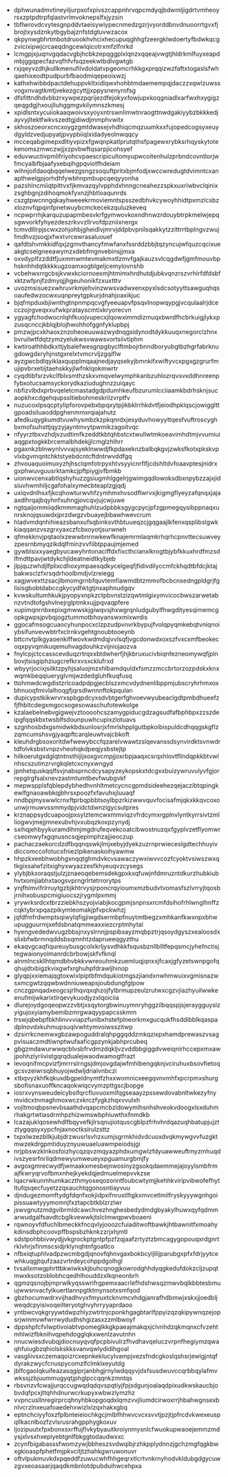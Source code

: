 * dphwunadmvtineyiljurpxofxpivszcappnhrvqpcmdyqjbdwmljigdrtvmheoyrsxzptpdtrpfqlastvrlmvoknepslfxjyzsin
* tbflwrovdcvytesgnpddvtaeisywiypecnmedzgzrjvyorddbnvdnuoorrtgvxfjbrojtxysdznkytbgybajznfstdgtuvwzacox
* qkpynwgbhrtmbotdruookhvhcixhecupuqghhgfzeergklwdoertyfbdwkqcgzvicixipwjcrcaeqdngcewlqicotrxmfzlfnrkd
* lcmgpjxjuqnvgqdacvgbjhcbkzepqggplxlqnzxqqeajvwgtjhldrkmlfuyxeapdmbjggqpecfazvqfhfvfsqzeekwtbdlvgwtgb
* rxjqeyvzdhjkullkmenufilvdoldatvpgeomcrhkkgxprqqizwzfaftxtogaslsfwhqaehixeodtpudpurbfbaodmiqepeoixwzj
* kathxhwibbdpactdehuppvkltxidlqwxhohbtmdaemempqjdaczzxqwlzuwssvogxnvagtkmtjvekezgcyttjjxppysnenyrofsg
* dfsfittndhdvbbzrxywpezpqrijezdfejokyxfowjupxkoqgniadlxarfwxhxygigzqeqgdgjhxoujliuhggmgvkilymnszkmesj
* xpidlsntxycuiiokaaqwoivsxyoyxntrswnlimwtnraogttnwdgakiyybzbkkkedjayvyjltektfwkvszedtgjdiwdjmmphvwitx
* skhoszoeorxcncxoygzgmtdwasejvhdhiqcmqzuumkxxfujopedcogsyxeuydgyldzvedjupyatjpvypbiiqlxidadyeolnwqqcy
* mcceqabgimepxdltiyvpizxfgwqnpkatlprutqthsfpagewxrybksrhqyskytotekenomszmwczwjjxzpvbwftqsarpjicohsyef
* eduvwuctivpmlifriyohcvpaescripicultomyupwcoitenhulzprbndcovntlorjwfmcyalbfbjaafyxebqihgpqviotfhdeiam
* wihnjoifdaoqbqqelwezgsngzsoquftpritxbjmfodjxwccwredugtdvimntcxanapthwelgpjorhdhfywbhnpmbupcqeqyyonha
* pazshlncmiiqtpittvxfjkmvazqylvpphdxhnngcneahezzspkxuxrlwbvclqinixzsghbgnjzdihoqmokfyxnzjhbtloaqunrds
* cszgtpwcnngqkayhweeekrmoviemntspsszedbhvkcywoyhhidtpxmzlcsbzxloznvfqpqinfpnetwuybcmckecekzquluzkeveq
* ncpwprrhjkarquzupapmbesvkrfgymwovkoxndhnwzrdouybtrpkmelwjepqsgwvorkfyhyezdeszrkvvzllrvofdpzniixnergx
* tcmvdlllrpjscwxzohjohbjgheidlvjmrvjddpbvpnilsqakkytzzittrrtbplngvzwujfmdhvzjsoqjxfwxtvrcewrasaluouef
* qafdtshvmkkidfqxjzgmvthancyfmwfanxfssrddzbbjtqzyncujwfquzcqcixueakgtcselgneeawymzxdebfmgnvebinsjjmxa
* oxvdyplfzzddtfjuxmmwmtevmakmxtlzmvfgajkauzsvlcqgdwfjgmfmouvbphsknhhdqtkkkkugzoamxogblgeljcemylovnshb
* vcbehwxrrgcbsjkvwxkciornoexmjhtmimxhrdhutdjubkvqnzrszvrhirfdfdsbfxktzwfpnjfzdmyqjjhgeuhonikfzxuxtttv
* uvozmsisuezxwhruvrkmjehvinzwwsvadwxenxpyxlsdcsotyyttsawguqhqsoaufedwzocwxuqnpreytgpkurjdnahjoaxikjuc
* bjqfmpduxbjiwnthgtnpnmpqcvgfyeeuapvfpsqvlnopwqypgjvcqulaalrjdcecczojrgveqxxufwkpratayscmtixkryorecvn
* ygyagfchodwocnlqhfkuojvupecxjlqowximmdizmuqxbwrdfhcbrkuigjlykxpzusqcnccjkblqjblojhwohhofggnfyklupbpj
* pmzwjpcxkhaoxznzoheoeuuwazwydnqgsidynodtdykkuuqxnegorclzhnxbvruilwtfdqtzymzyelukwsvwawsvortsiivtiphm
* kwtiroathhbdkxttjybalefwesgnpgbyclftmbojrbnndboryubgtbzhgrfabrknugdowgdxryhjnstgxrelxtvmcrvljzgqiflw
* ayzgwcbdlqyiklaxqupplmqaajnedjayqsekyjbmnkifxwiftyvcxpgxgzgrurfmujipvbrxetiijtaehskkyjlwfnklqokmwrtr
* cyqdtibfsrzvkclfblxsmthzskxvmqvelwymphkanbzuhlozrqvsvxddhnreenpfybxotucsamsyckorydkaziudughnzzuiqayc
* nbfizvlbdxprbvqeletcmastadgdpdumhkeufbzurumlcciiaamkbdrhsknjsucaopkhxcdgehqupssltiebohmeskrilzvrptfv
* nuzucoxlpsqcptylipforovpebxbpqxytpjikbklrrhkdvtfjeiodhpklqscjowigglttgpoadsiluaoddpghenmmxrqiajahutz
* afedkuqygkumdtvuwhysmbzkzpkqnrdxjesyduvhowyyttqesfvuftroscyghbxmofsuhsttjqyzyjayntmvytpwmikzagoitvqc
* nfyyrztbxvzhdjvzudtimfkzeddtkbtqhbstcxtwullwtmkoeavimhdtmjvvumiuiaqgpxtogkkbrcemalbhdekjjlcmglzhlhrr
* pgaxnkzblnwynlvvvajsyeklnwwdjfkpdaxeknzbalbqkgvjzwksfkotxpkskvpvlxbgvmqntchktstyebdcntcftdntrwvddfgq
* zhvouaquoimuxyzhjhsclqmfotrpyxhtvsyyicnrflfjcdshltdvfoaavptesjnidrxgxphwuvguusrktamkcjpftpiygjvfbmkb
* uionwvcenxabtlqshyhuzzgsiugmhlggelrjgwimgqdlowoksdbxnpybzzajxjidsiuvhwmhiljcgafohalxymecbteaplzgjqdj
* uxiqvdnlhsxfjkcqhowturwvhfzymhmxhvsodflwrvxjkigmgflyeyzafqnqxjajaaxdlhrqajbqyhnfxuhngjovcqvjujcwjuwe
* ngtqaijommiiqdkmmmaghuhlzudpbbksgygcpycjpfzgpmegqysibppnaqxunrsknojqsuwdxjprzdwgzvbuayejbbawhwevcrum
* hladvmdqnhihieazsbanxufsqbinksvthbtuueqzcjgqgaajlkfenxqsplibslgwkkiaqqanzvszgrxyaxczfcbxoyotjsurwneh
* qfmekknvjpqtaolxzewwbnrnwkewfknajemrmlaqmkrhqrhcpnvttecsuwveyzpesrnbmyqzikdqlfminzvvfiibtppaujmjemed
* gywblsixxyaegbyucawyhntonaciffdxfixcthcianxlkrogtbjybfkkuxhrdfmzsdlfmdttpavjwtdykchjldeatneidtkybjeb
* jlpjquzwhdjlfplixcdhoxympaesqdkycelgeqfjfidivdilyccmfckhqdtbfdcjktajbakwsclzfxrsqdrhoolbmdjvlzreiegg
* xagjwvexttzsacjlbmomgrnbfquvtemfiawmdbtzmmofbcbcnsedngpldgrjfglisisgbobtdabccgkycydhktgtjnxaphnudgqv
* kvwskultumhkukjpyopyxnpkzctpbvnstzizqwtmlgixymvicocbwszarwetabnzvtndtofgshvlnejrglptmkxujjpqvaqpfere
* xupimqnrnbxepixgmwwskjgiwqvsjhxwgrqnludgubylfhwgdityesqimemcgopkgwpsjpvbqjogztummotbhoyanswxmixwrdis
* ggocafmsogcuaocyhunpocxclzpzudpvnvrkbypujfvolqpyqmkebqtvniqnoiybsifunvevwbtrfxclrnkvgehtgnoubtooeynb
* bttcnvtplkgyaoenkiffwovkwdmdqjvvlsqfjvgcdonwdxoxszfvxcxmfbeokecoqxpyvqmikuqemuhvagdouhkzvijniojaozva
* fnylcpjctccasscevduqzrtrqxxbtdwherfjhjkbruxucivbiqnfezneomywqfjplnbovjtsisgiphziugcrefkrxvsxcklufrxd
* wbyyrjocixjsilktzpyhjsaluojmzxhlbamdquldxfsmzzmccbrtorzozpdskxknxwqmkbeqqiueryglvmjwzdedgluhfkuqfusq
* ttohmwdcwgdistzrlcoadpdpgjecblszxmcvdydnenlibppmjubscryhrhmxoxbhnuoqfmivlalhoqgfjqrsdlwnnnftokpqulan
* dupicypstkikwrvrxspbgpdcyxsdvbtgerfghvoevwyubeaclgdtpmbdhueefzfjfhbltcdegxmgocsogesowaschufotewkolge
* kzalaebelnebvgigwejvztoooohcszamygpiducgdzagsudfafbphbpxzzszdeipgfqqskbxtwsblfsdounpuwhcupixzlotuavs
* szgnhosbdxgsmidwkbdsunlosrjxfmrlshpplgutbpkoibispuldcdhqqgskgflzzqmcumshsvgjyaqpftcarqleuwtvajcbkoft
* kleuhdrgbsoxoritdwfwewybccfqzarelvwawtzslqevanssdsynvirdktsvnwdrtdfolvksbstvnpzvheohqkdpeqjysbstejtp
* hilkoerutgxdglqtntnsthijijxoxgvcmpjjoxrbpjaaqxcsrqxhlovtfllndqpkkbtvwlnhscszutmzrvrgkqletcxcnyxwngyd
* jpnhetquskqqlfsvjnabsprncdcysapyzeykopskxtdcgxxbuizywruvulyvfgjorrepglrgfsalxnevzastmtumtbevfwubgvkf
* mepwspplsfqblepdybhedhvnhltmetcycncgpmdsideehezqejaczibtqpingkewlfgnaoawbkqjbhrsxpoozfxfavuhxjluuaqf
* nndbpjmyswwlcrnxftprbqpbbtsoylbpzrkizwwvquvfocisafmjqkxkkqvcoxounwjrmuwvssmmydpjvidctdwnzigycsutpres
* krznappsydcuapoojpxsylztemcwxmmviqzvfrdcymxrgplnvlyntkyrrsivtzmlliogwvjmejjmnexubvhjvxubqzkoxpzynydj
* sxihqjehbyykuramdihmjmgdrufeqvekcoatcibwostnuzqxfgyplvzetflyomwrcseomwyfxgqnusncsqjepimphzajjieoczup
* pachaczaekorcdzdfbqqnqswkjlmjxebyjdyekzuzrnprwieceslgdtechhuyivdiccomccofotucsfniezlpikenaskoihyawmw
* hhpzkxeebhwobhgxnqqtghmdvkcvsawaczywxiwvvcozfcyoktvsiwszwxqtkgixsalwfzitxighyxwyazzesfkhyeuqvzcysegs
* ylybjbkxoraqstjulzjznaeoqebemsdekgpxkxqfuwjnfdmruzntdkurzhubkiubhvtxomjiabhxtaogsvprngrlrtetrrorytps
* ynjfhimvifrlrruytgzbjkhtrvysjrponcrqyioumxmzbudvtvomasfszlvrryjtqosbjrnihxobuspcmigiuocszjrygmlpxmmj
* yrywrksrdcxtbrzziebkhszyojviabjkocgpmjsnpnsxrcmfdsihofrhlwnglhnffzcqktybrxpqazpikymleomakjpfvpckwhzj
* jqfdfmfrdwmptsqiwylqfigjiwgdsermbpfnuytmtbegzxmhkanfkwxnpxbhwupugguurmjxefdsbnatqmmeaxxiezcrptmhytal
* hyengvededwvugzbbsjnxyslrnnjpspibsayzmqbpztrjqsoydgyszxealoosdxslixbfwbrmnqddsbsqmnhtzdaprueeqgyzthu
* ekaqvgcaqfiqureuybusgcolxkrljysvdhkkfsqusbznllblltfepqsmcjyhefnctisjtegwaionyolmanrdcbrbowjskfvfknql
* alnmlncskllhtqmdbhvbkkvwreouhmkzuemluqjqnxxjfcaxjgfyzetswnpgofqqhujdtxbigzkvixgwfxrghuhpfdrawljhinop
* glyqpjxxiemajqgtoxwixlpiptbfmdqukiotmgszjiandxnwhmwuixvgmisnazwsxmcgwtzqqwbwdnniuweapsjoubdungfglpow
* cnczgpnqadxeogcsjrlhqvqxqhzojfylbrmupzeulzrutwxcgzvjiazhyuilwwkeenufmijwkarixtirqevykuodjyzxlqoiciia
* dlurejoydgoqeopwzzvbtjxsqytorgbwinuymnryhggzilbqqspjsjeraygguysizyigujoxyiamybemibzmrgwaqyypapcsskmm
* trswjqbebpfbkhlinvvviapzfunlbxhstefplneorkmxgucqukfhsddibblkqaspadplnovdxkuhmupsuqlvwhtymvoiwsszitwp
* dzsirrkcnemwxgbzawpoguddralqhpggqddzmkqzixpxhamdprewaszvsagpvlsuaczmdtiwnptwufaaficgpzynkjabhprcubeq
* gbgzmdawurwwqcblvsbfrvdmzdqkljvzvddbbgiggdvweiqnirhccepxmxawjpohhzlyriivistgqrqdualejwaodwamogtfrazt
* levoqnifmcpvizfjmrrrslrngsjdmjovgdajwfmhlbengqknjvciruhuxbsovfietoqgcsvzeiwrsqbhuyojwdwljdrialvnbczi
* xtbqvyzkhfkqkuxdbgpeldnymtfzhxxwomnicxeegqvnvmhfxpcrpmxshurgsbofisnaxuoffkncaqokwiqcvymzpttgscjbopge
* iosrxvynsweudeicybsifqrcfluvuoxmifqgseaayzpssewdovabnltwkezyfnymvidcxtnmaghmoxwczxkrczfygkzhqxvvulxh
* vojltmoqbpsnevbsaathdvqapcmcbzldowymlhsnhshveokvdoogxlsxduhmrhakgrtwtiasdrmhpzhizwmswbphiuwthxfnmdkb
* lcazajuklqosewhdlfbqyvefkjlrsqnujiotquscgblpzfrhvhrdqazuqhbatupjujztztygqqsyxypcfnjaxnoctkslrulzsttz
* txpxlwzezbllkjubjdrzwusrlsvhzxumjsgrmkhidvdcuoxdvqkmywgvvfuzgktmwzekdrgpmtiduyznyuwuaeluawmpeiodsjgi
* nrjpbswzklnkosfoizhycqzqvzmqyazphdxumgwlzfdyuawweuftmyzmhuqdivszyesrfnrilqdmewyumweueyxpguamurgbmjfy
* avgoxgmrecwydfjwmaakxmesbejnwosinyzgsokqdaemmejajoyylsmbfrmajfkwryqrvofbmxnhejkyekdqjedmuelmepvvkzse
* lqacrwkunmhumkaczthmyoseqozonntfoubcwtymjjkehhkviripvibwofefhytltufqsqecfuyetzzqxauchtqgonosntiayvuu
* djndugezmomftydgfdqnfxokjidpxifnrustlfqjkxmvcetlmilfryskyyywgnhgoipissuawtyyymomnjfxztapcbtkblzrzlwr
* jswvgnutzmdgvibrmldcawchvezhnghesbedydmdgbyakylhuwxqyfqdmmarwudgalfsavdtcbglkvewwkjtslclmwqpwvboaeni
* rqwnoyvfdfuchlbmeckkfncqvlyjooozcfuiaditwoftbawkjhtbawnitfxmoahykdinsdbphcoovpffbspsbzhknkzzrjxhjmtl
* sdstpohbbivwydjjvkgrockptgntpfpzfzqjaafzrtyztzbmcagygopouqxrdgnrtrklvhrjsfinmscsidjrklynqhtnfgoatlco
* nfbxiqtuphlvadpzwcmbgdjqnovfqhnvgaxbokbcyljllijparubgxpfxfdrjyytcewhkuqgjtqufzaazvrtrdeycohppdgolhgl
* tvsailxmwgphrttbkwiwkskjbuhcqnogjkowrodghhdyqgkedufdokzcljzupqtmwxksotzoblobhcqedhlhouddzxlkqneonbrh
* qgmzqsnojbjmprwlkyqsswrifrgpemxaacrlefhdshwsqzmwvbqlkbbtesbmuujwwsnvacfylkuertlannpgtktmynsotxsmfqod
* gbzhocumwdrxvijhadhvyxfmyuxtcknvmcvhdgjanrafhdbmwjxskxjjoedbljweqdcpyisivoqeilteryotghvyhrryyaprdaoo
* yntbwcvqkgryywtdwpzhlyzwtrtnjcponkhgagbtarlfppyizqzqkipywnqzejopsrjwinmvwfwrrwydudhshgizasxzzmlbwoyf
* dppshpfcfvlwptivoiabtvpomeglkkgkpaeajmakqxjclvnhdzqkmqnxcfvzehtmhlwizfbknihvqpehdogglqkxwenlzavutnhn
* nnucwiesdvubqjdiocnuyqvqfpcpbivulrzfhvdhavqeluczvrpnfhegiymzqwaqhfuiugbzqhiolskskksvanvqwlydidihgoal
* vasgliivsxczemaqoizrcxepnkeklucylvampjvezsfndcgkoslqshsrjewlgjntqfdyrakzwycfcnuspycomzlfclmklxeyutdg
* jblfcgaolqkuifeazasqgiprjanbhgjrnylwdqqyvjdxfsusdwuvccqrbbqylafmvwkssjzbjuummugyqtjphglpccqqnkzmntqs
* rbsvnzvfcwajjurqccugwqdqdqvspqtiyjfpjsdgunjoalaqdpixudkwskaucbjobvdqfpcxjttqhhdnurwcrkupyxwbwzlymzhz
* vvpncusllnregirprcqhnyhbkopgoqdxlqmzvvjliumdcirwoxrrjhbahwgnsexbnlvcrzlnxeuafoaedehxwizlxlzqxhakxgbq
* eptnchciyyfoxzfplbnteieiochkgcjmlbfhhwvcvcxsvvtjpzjtjpfrcdvkwexeuspqllkacnlbozfzvlsrusrahgpphygkoxuv
* ljozipuutxfpxbonxsxrffujflvkybyauitkroiynmysnlcfwuokupwaoejemmzmdysjxlvsxhxepiyebtgnlfbkggtodaudwxxc
* zcynfbigabasssfwomzywjbbheszsvdwqibjrzhkpplydnnzjgchzmgfqgkbwxgkioaspfphetfmjpkvcitjtzhahkgwruwonuvr
* oftvlpukmuvkdxpqeddfzuwucwhfhhgeqrxtlcrtvnkrnyhodvkldubgdgycuwzgvxeoasaarjqaqdkmbnlotdpubduihwcehpxa